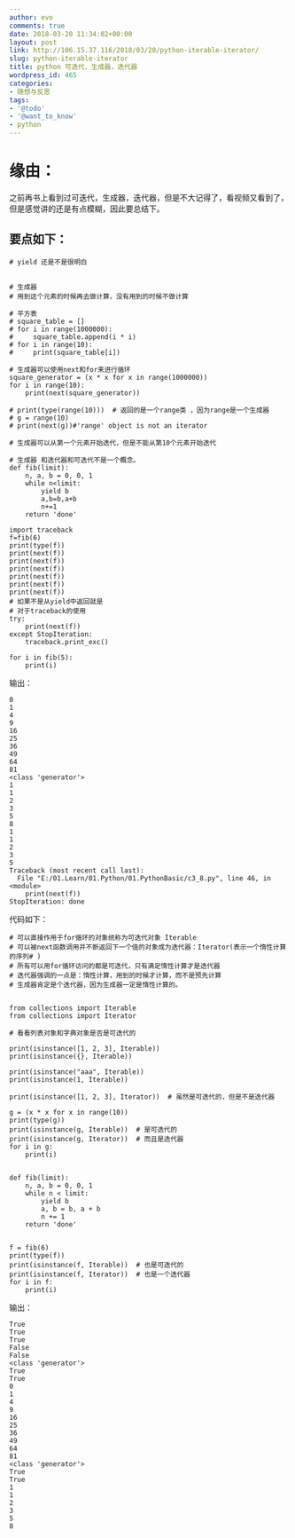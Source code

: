 ```yaml
---
author: evo
comments: true
date: 2018-03-20 11:34:02+00:00
layout: post
link: http://106.15.37.116/2018/03/20/python-iterable-iterator/
slug: python-iterable-iterator
title: python 可迭代，生成器，迭代器
wordpress_id: 465
categories:
- 随想与反思
tags:
- '@todo'
- '@want_to_know'
- python
---
```


<!-- more -->


# 缘由：


之前再书上看到过可迭代，生成器，迭代器，但是不大记得了，看视频又看到了，但是感觉讲的还是有点模糊，因此要总结下。


## 要点如下：








    
    # yield 还是不是很明白
    
    
    # 生成器
    # 用到这个元素的时候再去做计算，没有用到的时候不做计算
    
    # 平方表
    # square_table = []
    # for i in range(1000000):
    #     square_table.append(i * i)
    # for i in range(10):
    #     print(square_table[i])
    
    # 生成器可以使用next和for来进行循环
    square_generator = (x * x for x in range(1000000))
    for i in range(10):
        print(next(square_generator))
    
    # print(type(range(10)))  # 返回的是一个range类 ，因为range是一个生成器
    # g = range(10)
    # print(next(g))#'range' object is not an iterator
    
    # 生成器可以从第一个元素开始迭代，但是不能从第10个元素开始迭代
    
    # 生成器 和迭代器和可迭代不是一个概念。
    def fib(limit):
        n, a, b = 0, 0, 1
        while n<limit:
            yield b
            a,b=b,a+b
            n+=1
        return 'done'
    
    import traceback
    f=fib(6)
    print(type(f))
    print(next(f))
    print(next(f))
    print(next(f))
    print(next(f))
    print(next(f))
    print(next(f))
    # 如果不是从yield中返回就是
    # 对于traceback的使用
    try:
        print(next(f))
    except StopIteration:
        traceback.print_exc()
    
    for i in fib(5):
        print(i)


输出：

    
    0
    1
    4
    9
    16
    25
    36
    49
    64
    81
    <class 'generator'>
    1
    1
    2
    3
    5
    8
    1
    1
    2
    3
    5
    Traceback (most recent call last):
      File "E:/01.Learn/01.Python/01.PythonBasic/c3_8.py", line 46, in <module>
        print(next(f))
    StopIteration: done






代码如下：

    
    # 可以直接作用于for循环的对象统称为可迭代对象 Iterable
    # 可以被next函数调用并不断返回下一个值的对象成为迭代器：Iterator(表示一个惰性计算的序列# )
    # 所有可以用for循环访问的都是可迭代，只有满足惰性计算才是迭代器
    # 迭代器强调的一点是：惰性计算，用到的时候才计算，而不是预先计算
    # 生成器肯定是个迭代器，因为生成器一定是惰性计算的。
    
    
    from collections import Iterable
    from collections import Iterator
    
    # 看看列表对象和字典对象是否是可迭代的
    
    print(isinstance([1, 2, 3], Iterable))
    print(isinstance({}, Iterable))
    
    print(isinstance("aaa", Iterable))
    print(isinstance(1, Iterable))
    
    print(isinstance([1, 2, 3], Iterator))  # 虽然是可迭代的，但是不是迭代器
    
    g = (x * x for x in range(10))
    print(type(g))
    print(isinstance(g, Iterable))  # 是可迭代的
    print(isinstance(g, Iterator))  # 而且是迭代器
    for i in g:
        print(i)
    
    
    def fib(limit):
        n, a, b = 0, 0, 1
        while n < limit:
            yield b
            a, b = b, a + b
            n += 1
        return 'done'
    
    
    f = fib(6)
    print(type(f))
    print(isinstance(f, Iterable))  # 也是可迭代的
    print(isinstance(f, Iterator))  # 也是一个迭代器
    for i in f:
        print(i)


输出：

    
    True
    True
    True
    False
    False
    <class 'generator'>
    True
    True
    0
    1
    4
    9
    16
    25
    36
    49
    64
    81
    <class 'generator'>
    True
    True
    1
    1
    2
    3
    5
    8



